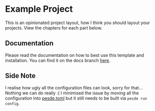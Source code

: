 # Example Project

This is an opinionated project layout, how I think you should layout your projects. View the chapters for each part below.

## Documentation

Please read the documentation on how to best use this template and installation. You can find it on the docs branch [here](https://github.com/rocult/script-template/tree/docs).

## Side Note

I realise how ugly all the configuration files can look, sorry for that... Nothing we can do really :( I minimised the issue by moving all the configuration into [pesde.toml](./pesde.toml) but it still needs to be built via `pesde run config`.